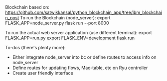 Blockchain based on: https://github.com/satwikkansal/python_blockchain_app/tree/ibm_blockchain_post
To run the Blockchain (node_server):
export FLASK_APP=node_server.py
flask run --port 8000


To run the actual web server application (use different terminal):
export FLASK_APP=run.py
export FLASK_ENV=development
flask run

To-dos (there's plenty more):
* Either integrate node_server into bc or define routes to access info on node_server
* Define routes for updating flows, Mac-table, etc on Ryu controller
* Create user friendly interface
